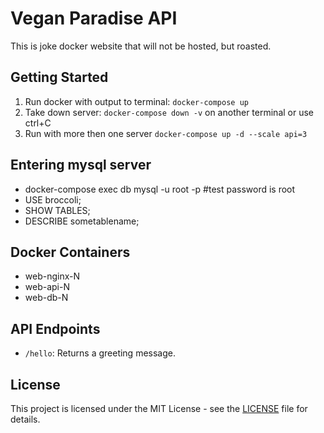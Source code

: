 # Vegan Paradise API

This is joke docker website that will not be hosted, but roasted.

## Getting Started

1. Run docker with output to terminal: `docker-compose up`
2. Take down server: `docker-compose down -v` on another terminal or use ctrl+C
3. Run with more then one server `docker-compose up -d --scale api=3`

## Entering mysql server

- docker-compose exec db mysql -u root -p #test password is root
- USE broccoli;
- SHOW TABLES;
- DESCRIBE sometablename;

## Docker Containers

- web-nginx-N
- web-api-N
- web-db-N

## API Endpoints

- `/hello`: Returns a greeting message.

## License

This project is licensed under the MIT License - see the [LICENSE](LICENSE) file for details.
